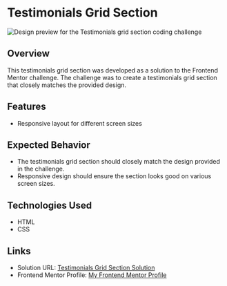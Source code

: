 # Testimonials Grid Section

![Design preview for the Testimonials grid section coding challenge](./design/desktop-preview.jpg)

## Overview

This testimonials grid section was developed as a solution to the Frontend Mentor challenge. The challenge was to create a testimonials grid section that closely matches the provided design.

## Features

- Responsive layout for different screen sizes

## Expected Behavior

- The testimonials grid section should closely match the design provided in the challenge.
- Responsive design should ensure the section looks good on various screen sizes.

## Technologies Used

- HTML
- CSS

## Links

- Solution URL: [Testimonials Grid Section Solution](https://matbac85.github.io/testimonials-grid-section/)
- Frontend Mentor Profile: [My Frontend Mentor Profile](https://www.frontendmentor.io/profile/matbac85)
